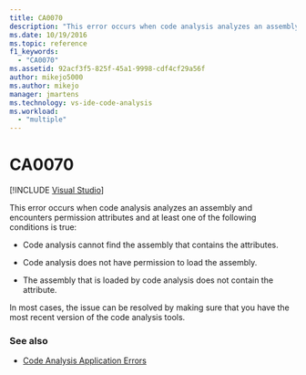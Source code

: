 ```yaml
---
title: CA0070
description: "This error occurs when code analysis analyzes an assembly and encounters permission attributes and certain conditions are true."
ms.date: 10/19/2016
ms.topic: reference
f1_keywords:
  - "CA0070"
ms.assetid: 92acf3f5-825f-45a1-9998-cdf4cf29a56f
author: mikejo5000
ms.author: mikejo
manager: jmartens
ms.technology: vs-ide-code-analysis
ms.workload:
  - "multiple"
---
```

# CA0070

 [!INCLUDE [Visual Studio](~/includes/applies-to-version/vs-not-mac.md)]

This error occurs when code analysis analyzes an assembly and encounters permission attributes and at least one of the following conditions is true:

- Code analysis cannot find the assembly that contains the attributes.

- Code analysis does not have permission to load the assembly.

- The assembly that is loaded by code analysis does not contain the attribute.

In most cases, the issue can be resolved by making sure that you have the most recent version of the code analysis tools.

### See also

- [Code Analysis Application Errors](../code-quality/code-analysis-application-errors.md)
